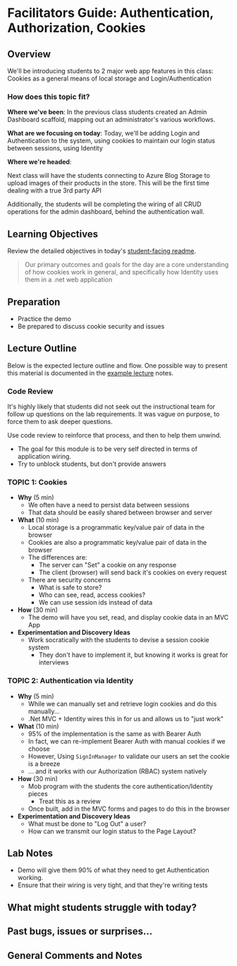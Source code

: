 # Facilitators Guide:  Authentication, Authorization, Cookies

## Overview

We'll be introducing students to 2 major web app features in this class: Cookies as a general means of local storage and Login/Authentication

### How does this topic fit?

**Where we've been**:
In the previous class students created an Admin Dashboard scaffold, mapping out an administrator's various workflows.

**What are we focusing on today**:
Today, we'll be adding Login and Authentication to the system, using cookies to maintain our login status between sessions, using Identity

**Where we're headed**:

Next class will have the students connecting to Azure Blog Storage to upload images of their products in the store. This will be the first time dealing with a true 3rd party API

Additionally, the students will be completing the wiring of all CRUD operations for the admin dashboard, behind the authentication wall.

## Learning Objectives

Review the detailed objectives in today's [student-facing readme](../README.md).

> Our primary outcomes and goals for the day are a core understanding of how cookies work in general, and specifically how Identity uses them in a .net web application

## Preparation

- Practice the demo
- Be prepared to discuss cookie security and issues

## Lecture Outline

Below is the expected lecture outline and flow. One possible way to present this material is documented in the [example lecture](../LECTURE-NOTES.md) notes.

### Code Review

It's highly likely that students did not seek out the instructional team for follow up questions on the lab requirements. It was vague on purpose, to force them to ask deeper questions.

Use code review to reinforce that process, and then to help them unwind.

- The goal for this module is to be very self directed in terms of application wiring.
- Try to unblock students, but don't provide answers

### TOPIC 1: Cookies

- **Why** (5 min)
  - We often have a need to persist data between sessions
  - That data should be easily shared between browser and server
- **What** (10 min)
  - Local storage is a programmatic key/value pair of data in the browser
  - Cookies are also a programmatic key/value pair of data in the browser
  - The differences are:
    - The server can "Set" a cookie on any response
    - The client (browser) will send back it's cookies on every request
  - There are security concerns
    - What is safe to store?
    - Who can see, read, access cookies?
    - We can use session ids instead of data
- **How** (30 min)
  - The demo will have you set, read, and display cookie data in an MVC App
- **Experimentation and Discovery Ideas**
  - Work socratically with the students to devise a session cookie system
    - They don't have to implement it, but knowing it works is great for interviews

### TOPIC 2: Authentication via Identity

- **Why** (5 min)
  - While we can manually set and retrieve login cookies and do this manually...
  - .Net MVC + Identity wires this in for us and allows us to "just work"
- **What** (10 min)
  - 95% of the implementation is the same as with Bearer Auth
  - In fact, we can re-implement Bearer Auth with manual cookies if we choose
  - However, Using `SignInManager` to validate our users an set the cookie is a breeze
  - ... and it works with our Authorization (RBAC) system natively
- **How** (30 min)
  - Mob program with the students the core authentication/Identity pieces
    - Treat this as a review
  - Once built, add in the MVC forms and pages to do this in the browser
- **Experimentation and Discovery Ideas**
  - What must be done to "Log Out" a user?
  - How can we transmit our login status to the Page Layout?

## Lab Notes

- Demo will give them 90% of what they need to get Authentication working.
- Ensure that their wiring is very tight, and that they're writing tests

## What might students struggle with today?

## Past bugs, issues or surprises...

## General Comments and Notes
